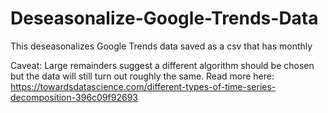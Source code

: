 # Deseasonalize-Google-Trends-Data
This deseasonalizes Google Trends data saved as a csv that has monthly 

Caveat: Large remainders suggest a different algorithm should be chosen
but the data will still turn out roughly the same.
Read more here: https://towardsdatascience.com/different-types-of-time-series-decomposition-396c09f92693
